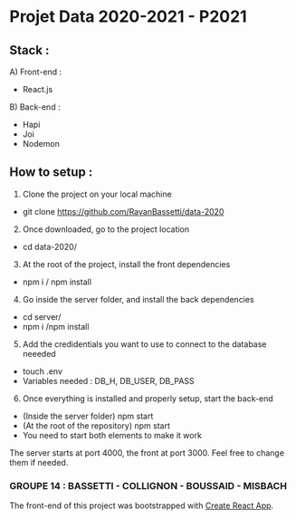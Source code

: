 # Projet Data 2020-2021 - P2021

## Stack :

A) Front-end : 
- React.js

B) Back-end : 
- Hapi
- Joi
- Nodemon

## How to setup : 

1) Clone the project on your local machine 
- git clone https://github.com/RayanBassetti/data-2020

2) Once downloaded, go to the project location
- cd data-2020/

3) At the root of the project, install the front dependencies 
- npm i / npm install

4) Go inside the server folder, and install the back dependencies
- cd server/
- npm i /npm install

5) Add the credidentials you want to use to connect to the database neeeded
- touch .env
- Variables needed : DB_H, DB_USER, DB_PASS

6) Once everything is installed and properly setup, start the back-end
- (Inside the server folder) npm start 
- (At the root of the repository) npm start  
- You need to start both elements to make it work

The server starts at port 4000, the front at port 3000. 
Feel free to change them if needed.

### GROUPE 14 : BASSETTI - COLLIGNON - BOUSSAID - MISBACH

The front-end of this project was bootstrapped with [Create React App](https://github.com/facebook/create-react-app).
